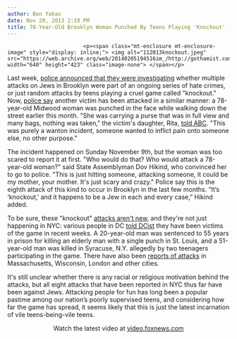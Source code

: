 ```yaml
---
author: Ben Yakas
date: Nov 20, 2013 2:19 PM
title: 78-Year-Old Brooklyn Woman Punched By Teens Playing 'Knockout'
---
```



                            
                            
                            
                            <p><span class="mt-enclosure mt-enclosure-image" style="display: inline;"> <img alt="112013knockout.jpeg" src="https://web.archive.org/web/20140205194516im_/http://gothamist.com/attachments/byakas/112013knockout.jpeg" width="640" height="423" class="image-none"> </span></p>

<p>Last week, <a href="https://web.archive.org/web/20140205194516/http://gothamist.com/2013/11/13/video_nypd_investigating_knockout_s.php">police announced that they were investigating</a> whether multiple attacks on Jews in Brooklyn were part of an ongoing series of hate crimes, or just random attacks by teens playing a cruel game called &quot;knockout.&quot; Now, <a href="https://web.archive.org/web/20140205194516/http://newyork.cbslocal.com/2013/11/19/police-examples-of-troubling-knockout-game-popping-up-all-over/">police say</a> another victim has been attacked in a similar manner: a 78-year-old Midwood woman was punched in the face while walking down the street earlier this month. &quot;She was carrying a purse that was in full view and many bags, nothing was taken,&quot; the victim&apos;s daughter, Rita, <a href="https://web.archive.org/web/20140205194516/http://abclocal.go.com/wabc/story?section=news/local/new_york&amp;id=9332051">told ABC</a>. &quot;This was purely a wanton incident, someone wanted to inflict pain onto someone else, no other purpose.&quot;</p>

<p>The incident happened on Sunday November 9th, but the woman was too scared to report it at first. &quot;Who would do that? Who would attack a 78-year-old woman?&quot; said State Assemblyman Dov Hikind, who convinced her to go to police. &quot;This is just hitting someone, attacking someone, it could be my mother, your mother. It&apos;s just scary and crazy.&quot; Police say this is the eighth attack of this kind to occur in Brooklyn in the last few months. &#x201C;It&#x2019;s &#x2018;knockout,&#x2019; and it happens to be a Jew in each and every case,&#x201D; Hikind added.</p>

<p>To be sure, these &quot;knockout&quot; <a href="https://web.archive.org/web/20140205194516/http://www.stltoday.com/news/local/crime-and-courts/knockout-game-widow-tells-of-lonely-life-after-husband-s/article_636cb831-f292-5238-b70d-5e523205ff1f.html">attacks aren&apos;t new</a>, and they&apos;re not just happening in NYC: various people in DC <a href="https://web.archive.org/web/20140205194516/http://dcist.com/2013/11/horrid_knockout_game_comes_to_dc.php">told DCist</a> they have been victims of the game in recent weeks. A 20-year-old man was sentenced to 55 years in prison for killing an elderly man with a single punch in St. Louis, and a 51-year-old man was killed in Syracuse, N.Y. allegedly by two teenagers participating in the game. There have also been <a href="https://web.archive.org/web/20140205194516/http://nypost.com/2013/11/19/thugs-target-jews-in-sick-knockout-game/">reports of attacks</a> in Massachusetts, Wisconsin, London and other cities.</p>

<p>It&apos;s still unclear whether there is any racial or religious motivation behind the attacks, but all eight attacks that have been reported in NYC thus far have been against Jews. Attacking people for fun has long been a popular pastime among our nation&#x2019;s poorly supervised teens, and considering how far the game has spread, it seems likely that this is just the latest incarnation of vile teens-being-vile teens.</p>

<center><script type="text/javascript" src="https://web.archive.org/web/20140205194516js_/http://video.foxnews.com/v/embed.js?id=2852086423001&amp;w=466&amp;h=263"></script><noscript>Watch the latest video at <a href="https://web.archive.org/web/20140205194516/http://video.foxnews.com/">video.foxnews.com</a></noscript></center>
                            
                            
                            